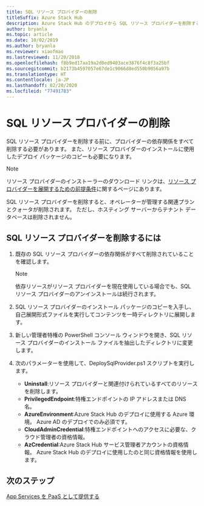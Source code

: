 ```yaml
---
title: SQL リソース プロバイダーの削除
titleSuffix: Azure Stack Hub
description: Azure Stack Hub のデプロイから SQL リソース プロバイダーを削除する方法について説明します。
author: bryanla
ms.topic: article
ms.date: 10/02/2019
ms.author: bryanla
ms.reviewer: xiaofmao
ms.lastreviewed: 11/20/2018
ms.openlocfilehash: f8b9ed17aa19a2d0ed9403ace3876f4c8f3a25bf
ms.sourcegitcommit: b2173b4597057e67de1c9066d8ed550b9056a97b
ms.translationtype: HT
ms.contentlocale: ja-JP
ms.lasthandoff: 02/20/2020
ms.locfileid: "77491783"
---
```

# <a name="remove-the-sql-resource-provider"></a>SQL リソース プロバイダーの削除

SQL リソース プロバイダーを削除する前に、プロバイダーの依存関係をすべて削除する必要があります。 また、リソース プロバイダーのインストールに使用したデプロイ パッケージのコピーも必要になります。

> [!NOTE]
> リソース プロバイダーのインストーラーのダウンロード リンクは、[リソース プロバイダーを展開するための前提条件](./azure-stack-sql-resource-provider-deploy.md#prerequisites)に関するページにあります。

SQL リソース プロバイダーを削除すると、オペレーターが管理する関連プランとクォータが削除されます。 ただし、ホスティング サーバーからテナント データベースは削除されません。

## <a name="to-remove-the-sql-resource-provider"></a>SQL リソース プロバイダーを削除するには

1. 既存の SQL リソース プロバイダーの依存関係がすべて削除されていることを確認します。

   > [!NOTE]
   > 依存リソースがリソース プロバイダーを現在使用している場合でも、SQL リソース プロバイダーのアンインストールは続行されます。
  
2. SQL リソース プロバイダーのインストール パッケージのコピーを入手し、自己展開形式ファイルを実行してコンテンツを一時ディレクトリに展開します。

3. 新しい管理者特権の PowerShell コンソール ウィンドウを開き、SQL リソース プロバイダーのインストール ファイルを抽出したディレクトリに変更します。

4. 次のパラメーターを使用して、DeploySqlProvider.ps1 スクリプトを実行します。

    * **Uninstall**:リソース プロバイダーと関連付けられているすべてのリソースを削除します。
    * **PrivilegedEndpoint**:特権エンドポイントの IP アドレスまたは DNS 名。
    * **AzureEnvironment**:Azure Stack Hub のデプロイに使用する Azure 環境。 Azure AD のデプロイでのみ必須です。
    * **CloudAdminCredential**:特権エンドポイントへのアクセスに必要な、クラウド管理者の資格情報。
    * **AzCredential**:Azure Stack Hub サービス管理者アカウントの資格情報。 Azure Stack Hub のデプロイに使用したのと同じ資格情報を使用します。

## <a name="next-steps"></a>次のステップ

[App Services を PaaS として提供する](azure-stack-app-service-overview.md)

